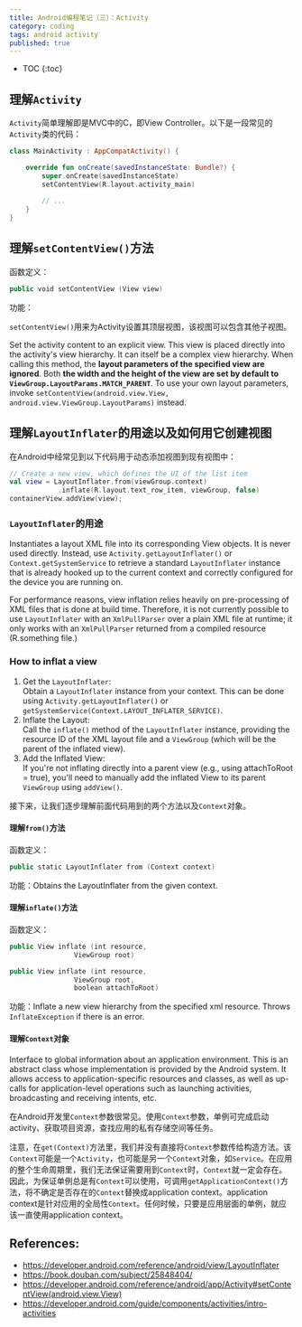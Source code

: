 ```yaml
---
title: Android编程笔记（三）：Activity
category: coding
tags: android activity
published: true
---
```


* TOC
{:toc}

## 理解`Activity`

`Activity`简单理解即是MVC中的C，即View Controller。以下是一段常见的`Activity`类的代码：

```kotlin
class MainActivity : AppCompatActivity() {

    override fun onCreate(savedInstanceState: Bundle?) {
        super.onCreate(savedInstanceState)
        setContentView(R.layout.activity_main)
		
		// ...
    }
}
```

## 理解`setContentView()`方法

函数定义：

```kotlin
public void setContentView (View view)
```

功能：

`setContentView()`用来为Activity设置其顶层视图，该视图可以包含其他子视图。

Set the activity content to an explicit view. This view is placed directly into the activity's view hierarchy. It can itself be a complex view hierarchy. When calling this method, the **layout parameters of the specified view are ignored**. Both **the width and the height of the view are set by default to `ViewGroup.LayoutParams.MATCH_PARENT`**. To use your own layout parameters, invoke `setContentView(android.view.View, android.view.ViewGroup.LayoutParams)` instead.

## 理解`LayoutInflater`的用途以及如何用它创建视图

在Android中经常见到以下代码用于动态添加视图到现有视图中：

```kotlin
// Create a new view, which defines the UI of the list item
val view = LayoutInflater.from(viewGroup.context)
            .inflate(R.layout.text_row_item, viewGroup, false)
containerView.addView(view);
```

### `LayoutInflater`的用途

Instantiates a layout XML file into its corresponding View objects. It is never used directly. Instead, use `Activity.getLayoutInflater()` or `Context.getSystemService` to retrieve a standard `LayoutInflater` instance that is already hooked up to the current context and correctly configured for the device you are running on.

For performance reasons, view inflation relies heavily on pre-processing of XML files that is done at build time. Therefore, it is not currently possible to use `LayoutInflater` with an `XmlPullParser` over a plain XML file at runtime; it only works with an `XmlPullParser` returned from a compiled resource (R.something file.)

### How to inflat a view

1. Get the `LayoutInflater`:  
  Obtain a `LayoutInflater` instance from your context. This can be done using `Activity.getLayoutInflater()` or `getSystemService(Context.LAYOUT_INFLATER_SERVICE)`.
2. Inflate the Layout:  
  Call the `inflate()` method of the `LayoutInflater` instance, providing the resource ID of the XML layout file and a `ViewGroup` (which will be the parent of the inflated view).
3. Add the Inflated View:  
  If you're not inflating directly into a parent view (e.g., using attachToRoot = true), you'll need to manually add the inflated View to its parent `ViewGroup` using `addView()`.

接下来，让我们逐步理解前面代码用到的两个方法以及`Context`对象。

#### 理解`from()`方法

函数定义：

```kotlin
public static LayoutInflater from (Context context)
```

功能：Obtains the LayoutInflater from the given context.

#### 理解`inflate()`方法

函数定义：

```kotlin
public View inflate (int resource, 
                ViewGroup root)
```

```kotlin
public View inflate (int resource, 
                ViewGroup root, 
                boolean attachToRoot)
```

功能：Inflate a new view hierarchy from the specified xml resource. Throws `InflateException` if there is an error.

#### 理解`Context`对象

Interface to global information about an application environment. This is an abstract class whose implementation is provided by the Android system. It allows access to application-specific resources and classes, as well as up-calls for application-level operations such as launching activities, broadcasting and receiving intents, etc.

在Android开发里`Context`参数很常见。使用`Context`参数，单例可完成启动activity、获取项目资源，查找应用的私有存储空间等任务。

注意，在`get(Context)`方法里，我们并没有直接将`Context`参数传给构造方法。该`Context`可能是一个`Activity`，也可能是另一个`Context`对象，如`Service`。在应用的整个生命周期里，我们无法保证需要用到`Context`时，`Context`就一定会存在。因此，为保证单例总是有`Context`可以使用，可调用`getApplicationContext()`方法，将不确定是否存在的`Context`替换成application context。application context是针对应用的全局性`Context`。任何时候，只要是应用层面的单例，就应该一直使用application context。

## References:

- https://developer.android.com/reference/android/view/LayoutInflater
- https://book.douban.com/subject/25848404/
- https://developer.android.com/reference/android/app/Activity#setContentView(android.view.View)
- https://developer.android.com/guide/components/activities/intro-activities
